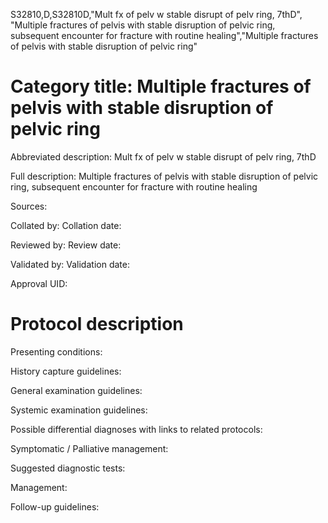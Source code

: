 S32810,D,S32810D,"Mult fx of pelv w stable disrupt of pelv ring, 7thD", "Multiple fractures of pelvis with stable disruption of pelvic ring, subsequent encounter for fracture with routine healing","Multiple fractures of pelvis with stable disruption of pelvic ring"
# Category title: Multiple fractures of pelvis with stable disruption of pelvic ring

Abbreviated description: Mult fx of pelv w stable disrupt of pelv ring, 7thD

Full description: Multiple fractures of pelvis with stable disruption of pelvic ring, subsequent encounter for fracture with routine healing

Sources:

Collated by:
Collation date:

Reviewed by:
Review date:

Validated by:
Validation date:

Approval UID:

# Protocol description

Presenting conditions:

History capture guidelines:

General examination guidelines:

Systemic examination guidelines:

Possible differential diagnoses with links to related protocols:

Symptomatic / Palliative management:

Suggested diagnostic tests:

Management:

Follow-up guidelines:
